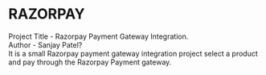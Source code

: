 # RAZORPAY
 Project Title - Razorpay Payment Gateway Integration.
 </br>
 Author - Sanjay Patel?</br>
 It is a small Razorpay payment gateway integration project select a product and pay through the Razorpay Payment gateway.
